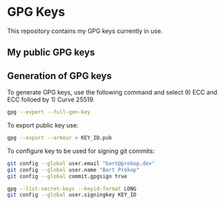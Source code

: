 # GPG Keys

This repository contains my GPG keys currently in use.

## My public GPG keys

## Generation of GPG keys

To generate GPG keys, use the following command and select 9) ECC and ECC folloed by 1) Curve 25519.

```bash
gpg --expert --full-gen-key
```

To export public key use:

```bash
gpg --export --armour > KEY_ID.pub
```

To configure key to be used for signing git commits:

```bash
git config --global user.email "bart@prokop.dev"
git config --global user.name "Bart Prokop"
git config --global commit.gpgsign true

gpg --list-secret-keys --keyid-format LONG
git config --global user.signingkey KEY_ID
```

